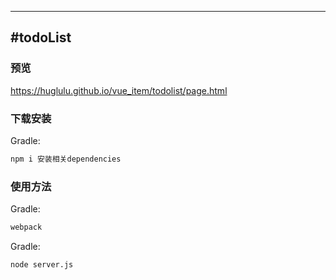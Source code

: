 ---
#todoList
-------------
### 预览
https://huglulu.github.io/vue_item/todolist/page.html
### 下载安装
Gradle:  
``` xml
npm i 安装相关dependencies
```
### 使用方法

Gradle:  
``` xml
webpack
```
Gradle:  
``` xml
node server.js
```